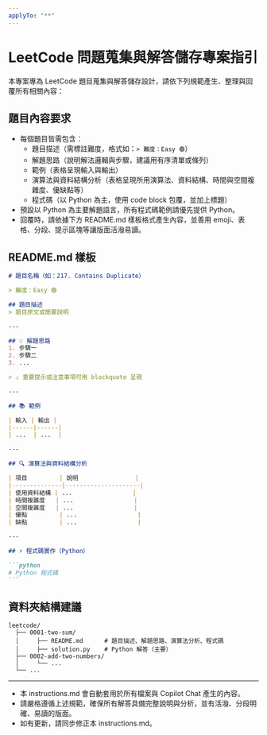 ```yaml
---
applyTo: "**"
---
```

# LeetCode 問題蒐集與解答儲存專案指引

本專案專為 LeetCode 題目蒐集與解答儲存設計，請依下列規範產生、整理與回覆所有相關內容：

## 題目內容要求
- 每個題目皆需包含：
  - 題目描述（需標註難度，格式如：`> 難度：Easy 🟢`）
  - 解題思路（說明解法邏輯與步驟，建議用有序清單或條列）
  - 範例（表格呈現輸入與輸出）
  - 演算法與資料結構分析（表格呈現所用演算法、資料結構、時間與空間複雜度、優缺點等）
  - 程式碼（以 Python 為主，使用 code block 包覆，並加上標題）
- 預設以 Python 為主要解題語言，所有程式碼範例請優先提供 Python。
- 回覆時，請依據下方 README.md 樣板格式產生內容，並善用 emoji、表格、分段、提示區塊等讓版面活潑易讀。

## README.md 樣板

````markdown
# 題目名稱（如：217. Contains Duplicate）

> 難度：Easy 🟢

## 題目描述
> 題目原文或簡要說明

---

## 💡 解題思路
1. 步驟一
2. 步驟二
3. ...

> ⚠️ 重要提示或注意事項可用 blockquote 呈現

---

## 📚 範例

| 輸入 | 輸出 |
|------|------|
| ...  | ...  |

---

## 🔍 演算法與資料結構分析

| 項目         | 說明                |
|--------------|---------------------|
| 使用資料結構 | ...                 |
| 時間複雜度   | ...                 |
| 空間複雜度   | ...                 |
| 優點         | ...                 |
| 缺點         | ...                 |

---

## ⚡ 程式碼實作（Python）

```python
# Python 程式碼
```
````

## 資料夾結構建議

```
leetcode/
  ├── 0001-two-sum/
  │     ├── README.md      # 題目描述、解題思路、演算法分析、程式碼
  │     ├── solution.py    # Python 解答（主要）
  ├── 0002-add-two-numbers/
  │     └── ...
  └── ...
```

---

- 本 instructions.md 會自動套用於所有檔案與 Copilot Chat 產生的內容。
- 請嚴格遵循上述規範，確保所有解答具備完整說明與分析，並有活潑、分段明確、易讀的版面。
- 如有更新，請同步修正本 instructions.md。

